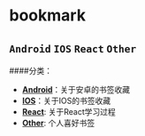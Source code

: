 # bookmark
 

`Android` `IOS` `React` `Other`
------------------

####分类：<br>

* [**Android**](./android/android.md)：关于安卓的书签收藏<br>
* [**IOS**](./ios/ios.md)：关于IOS的书签收藏<br>
* [**React**](./react/react.md): 关于React学习过程<br>
* [**Other**](./other/other.md): 个人喜好书签<br>




